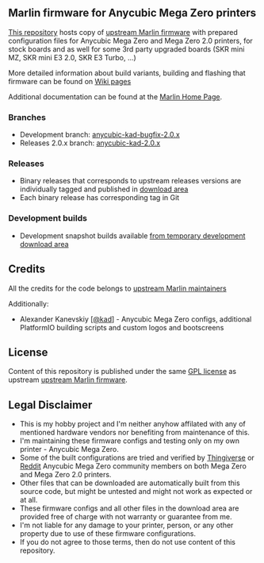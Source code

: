 ## Marlin firmware for Anycubic Mega Zero printers

[This repository](https://github.com/kad/Marlin) hosts copy of [upstream Marlin firmware](https://github.com/MarlinFirmware/Marlin) with prepared configuration files for Anycubic Mega Zero and Mega Zero 2.0 printers, for stock boards and as well for some 3rd party upgraded boards (SKR mini MZ, SKR mini E3 2.0, SKR E3 Turbo, ...)

More detailed information about build variants, building and flashing that firmware can be found on [Wiki pages](https://github.com/kad/Marlin/wiki)

Additional documentation can be found at the [Marlin Home Page](https://marlinfw.org/).

### Branches

 - Development branch: [anycubic-kad-bugfix-2.0.x](https://github.com/kad/Marlin/tree/anycubic-kad-bugfix-2.0.x)
 - Releases 2.0.x branch: [anycubic-kad-2.0.x](https://github.com/kad/Marlin/tree/anycubic-kad-2.0.x)

### Releases

 - Binary releases that corresponds to upstream releases versions are individually tagged and published in [download area](https://github.com/kad/Marlin/releases)
 - Each binary release has corresponding tag in Git

### Development builds

 - Development snapshot builds available [from temporary development download area](http://orava.kad.name/3d/)

## Credits

All the credits for the code belongs to [upstream Marlin maintainers](https://github.com/MarlinFirmware/Marlin#credits)

Additionally: 

- Alexander Kanevskiy [[@kad](https://github.com/kad)] - Anycubic Mega Zero configs, additional PlatformIO building scripts and custom logos and bootscreens

## License

Content of this repository is published under the same [GPL license](https://github.com/MarlinFirmware/Marlin/blob/2.0.x/LICENSE) as upstream [upstream Marlin firmware](https://github.com/MarlinFirmware/Marlin).

## Legal Disclaimer

  - This is my hobby project and I'm neither anyhow affilated with any of mentioned hardware vendors nor benefiting from maintenance of this.
  - I'm maintaining these firmware configs and testing only on my own printer - Anycubic Mega Zero.
  - Some of the built configurations are tried and verified by [Thingiverse](https://www.thingiverse.com/groups/anycubic-mega-zero/) or [Reddit](https://www.reddit.com/r/AnycubicMegaZero/) Anycubic Mega Zero community members on both Mega Zero and Mega Zero 2.0 printers.
  - Other files that can be downloaded are automatically built from this source code, but might be untested and might not work as expected or at all.
  - These firmware configs and all other files in the download area are provided free of charge with not warranty or guarantee from me.
  - I'm not liable for any damage to your printer, person, or any other property due to use of these firmware configurations.
  - If you do not agree to those terms, then do not use content of this repository.
